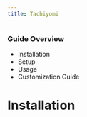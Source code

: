 ```yaml
---
title: Tachiyomi
---
```


### Guide Overview
* Installation
* Setup
* Usage
* Customization Guide

# Installation